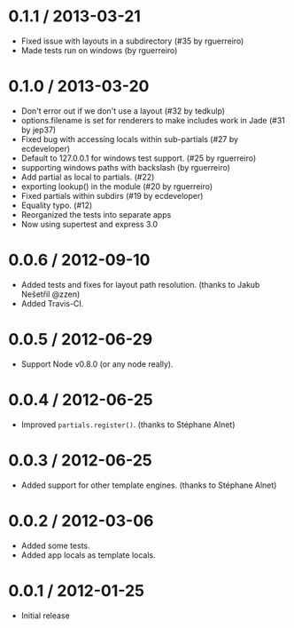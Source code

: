 
0.1.1 / 2013-03-21
==================

  * Fixed issue with layouts in a subdirectory (#35 by rguerreiro)
  * Made tests run on windows (by rguerreiro)

0.1.0 / 2013-03-20
==================

  * Don't error out if we don't use a layout (#32 by tedkulp)
  * options.filename is set for renderers to make includes work in Jade (#31 by jep37)
  * Fixed bug with accessing locals within sub-partials (#27 by ecdeveloper)
  * Default to 127.0.0.1 for windows test support. (#25 by rguerreiro)
  * supporting windows paths with backslash (by rguerreiro)
  * Add partial as local to partials. (#22)
  * exporting lookup() in the module (#20 by rguerreiro)
  * Fixed partials within subdirs (#19 by ecdeveloper)
  * Equality typo. (#12)
  * Reorganized the tests into separate apps
  * Now using supertest and express 3.0

0.0.6 / 2012-09-10
==================

  * Added tests and fixes for layout path resolution. (thanks to Jakub Nešetřil @zzen)
  * Added Travis-CI.

0.0.5 / 2012-06-29
==================

  * Support Node v0.8.0 (or any node really).


0.0.4 / 2012-06-25
==================

  * Improved `partials.register()`. (thanks to Stéphane Alnet)


0.0.3 / 2012-06-25
==================

  * Added support for other template engines. (thanks to Stéphane Alnet)

0.0.2 / 2012-03-06
==================

  * Added some tests.
  * Added app locals as template locals.

0.0.1 / 2012-01-25
==================

  * Initial release